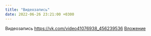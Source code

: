 ```yaml
---
title: "Видеозапись"
date: 2022-06-26 23:21:00 +0300
---
```


Видеозапись
<a class="vk-attach" href="https://vk.com/video41076938_456239536">https://vk.com/video41076938_456239536</a>
<a class="vk-attach" href="https://vk.com/video41076938_456239536">Вложение</a>
